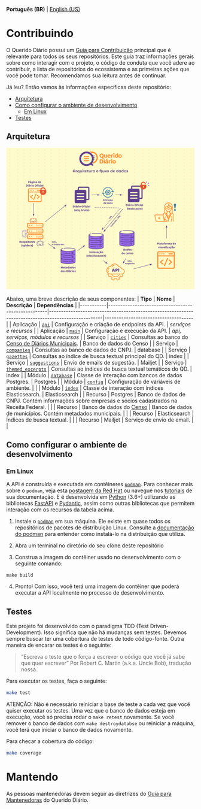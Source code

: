 **Português (BR)** | [English (US)](/docs/CONTRIBUTING-en-US.md)

# Contribuindo
O Querido Diário possui um [Guia para Contribuição](https://github.com/okfn-brasil/querido-diario-comunidade/blob/main/.github/CONTRIBUTING.md#contribuindo) principal que é relevante para todos os seus repositórios. Este guia traz informações gerais sobre como interagir com o projeto, o código de conduta que você adere ao contribuir, a lista de repositórios do ecossistema e as primeiras ações que você pode tomar. Recomendamos sua leitura antes de continuar.

Já leu? Então vamos às informações específicas deste repositório:
- [Arquitetura](#arquitetura)
- [Como configurar o ambiente de desenvolvimento](#como-configurar-o-ambiente-de-desenvolvimento)
    - [Em Linux](#em-linux)
- [Testes](#testes)

## Arquitetura
![arquitetura](/docs/images/arquitetura.png)

 Abaixo, uma breve descrição de seus componentes: 
| **Tipo**  | **Nome**                                           | **Descrição**                                                                                      | **Dependências**                    |
|-----------|----------------------------------------------------|----------------------------------------------------------------------------------------------------|-------------------------------------|
| Aplicação | [`api`](/api)                                      | Configuração e criação de endpoints da API.                                                        | _serviços e recursos_               |
| Aplicação | [`main`](/main)                                    | Configuração e execução da API.                                                                    | _api, serviços, módulos e recursos_ |
| Serviço   | [`cities`](/cities)                                | Consultas ao banco do [Censo de Diários Municipais](https://censo.ok.org.br).                      | Banco de dados do Censo             |
| Serviço   | [`companies`](/companies)                          | Consultas ao banco de dados de CNPJ.                                                               | database                            |
| Serviço   | [`gazettes`](/gazettes)                            | Consultas ao índice de busca textual principal do QD.                                              | index                               |
| Serviço   | [`suggestions`](/suggestions)                      | Envio de emails de sugestão.                                                                       | Mailjet                             |
| Serviço   | [`themed_excerpts`](/themed_excerpts)              | Consultas ao índices de busca textual temáticos do QD.                                             | index                               |
| Módulo    | [`database`](/database)                            | Classe de interação com bancos de dados Postgres.                                                  | Postgres                            |
| Módulo    | [`config`](/config)                                | Configuração de variáveis de ambiente.                                                             |                                     |
| Módulo    | [`index`](/index)                                  | Classe de interação com índices Elasticsearch.                                                     | Elasticsearch                       |
| Recurso   | Postgres                                           | Banco de dados de CNPJ. Contém informações sobre empresas e sócios cadastrados na Receita Federal. |                                     |
| Recurso   | Banco de dados do [Censo](https://censo.ok.org.br) | Banco de dados de municípios. Contém metadados municipais.                                         |                                     |
| Recurso   | Elasticsearch                                      | Índices de busca textual.                                                                          |                                     |
| Recurso   | Mailjet                                            | Serviço de envio de email.                                                                         |                                     |

## Como configurar o ambiente de desenvolvimento

### Em Linux

A API é construída e executada em contêineres [`podman`](https://podman.io/). Para conhecer mais sobre o `podman`, veja esta [postagem da Red Hat](https://www.redhat.com/pt-br/topics/containers/what-is-podman) ou navegue nos [tutoriais](https://docs.podman.io/en/latest/Tutorials.html) de sua documentação. E é desenvolvida em [Python](https://docs.python.org/3/) (3.6+) utilizando as bibliotecas [FastAPI](https://fastapi.tiangolo.com/) e [Pydantic](https://docs.pydantic.dev/), assim como outras bibliotecas que permitem interação com os recursos da tabela acima. 

1. Instale o [`podman`](https://podman.io/) em sua máquina. Ele existe em quase todos os repositórios de pacotes de distribuição Linux. Consulte a [documentação do podman](https://podman.io/getting-started/installation.html) para entender como instalá-lo na distribuição que utiliza.

2. Abra um terminal no diretório do seu clone deste repositório

3. Construa a imagem do contêiner usado no desenvolvimento com o seguinte comando: 
```
make build
```

4. Pronto! Com isso, você terá uma imagem do contêiner que poderá executar a API localmente no processo de desenvolvimento.


## Testes
Este projeto foi desenvolvido com o paradigma TDD (Test Driven-Development). Isso significa que não há mudanças sem testes. Devemos sempre buscar ter uma cobertura de testes de todo código-fonte. Outra maneira de encarar os testes é o seguinte:

> “Escreva o teste que o força a escrever o código que você já sabe que quer escrever” 
> Por Robert C. Martin (a.k.a. Uncle Bob), tradução nossa.

Para executar os testes, faça o seguinte:

```bash
make test
```

ATENÇÃO: Não é necessário reiniciar a base de teste a cada vez que você quiser executar os testes. Uma vez que o banco de dados esteja em execução, você só precisa rodar o  `make retest` novamente. Se você remover o banco de dados com `make destroydatabse` ou reiniciar a máquina, você terá que iniciar o banco de dados novamente. 

Para checar a cobertura do código:

```bash
make coverage
```

# Mantendo
As pessoas mantenedoras devem seguir as diretrizes do [Guia para Mantenedoras](https://github.com/okfn-brasil/querido-diario-comunidade/blob/main/.github/CONTRIBUTING.md#mantendo) do Querido Diário.